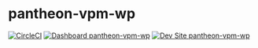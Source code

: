 # pantheon-vpm-wp

[![CircleCI](https://circleci.com/gh/ashybaye/pantheon-vpm-wp.svg?style=shield)](https://circleci.com/gh/ashybaye/pantheon-vpm-wp)
[![Dashboard pantheon-vpm-wp](https://img.shields.io/badge/dashboard-pantheon_vpm_wp-yellow.svg)](https://dashboard.pantheon.io/sites/bbb626df-7ec1-4610-b8c2-7b09a398d8d0#dev/code)
[![Dev Site pantheon-vpm-wp](https://img.shields.io/badge/site-pantheon_vpm_wp-blue.svg)](http://dev-pantheon-vpm-wp.pantheonsite.io/)